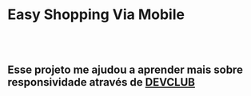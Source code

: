<h1>Easy Shopping Via Mobile</h1>
<br>
<br>
<h2>Esse projeto me ajudou a aprender mais sobre responsividade através de <a href="https://rodolfomori.com.br/devclub/">DEVCLUB</a></h2>

